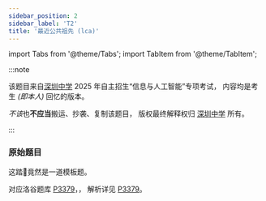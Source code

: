 ```yaml
---
sidebar_position: 2
sidebar_label: 'T2'
title: '最近公共祖先 (lca)'
---
```

import Tabs from '@theme/Tabs';
import TabItem from '@theme/TabItem';

:::note

该题目来自[深圳中学](https://shenzhong.net/) 2025 年自主招生“信息与人工智能”专项考试，
内容均是考生 _(即本人)_ 回忆的版本。

*不该*也**不应当**搬运、抄袭、复制该题目，
版权最终解释权归 [深圳中学](https://shenzhong.net/) 所有。

:::

### 原始题目

这踏🐎竟然是一道模板题。

对应洛谷题库 [P3379](https://www.luogu.com.cn/problem/P3379)，，
解析详见 [P3379](../../../luogu/P3379.md)。
